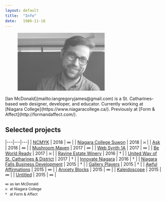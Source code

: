 ```yaml
---
layout: default
title:  "Info"
date:   1986-11-18
---
```

<figure>
<img src="assets/img/face.jpg" alt="" style="opacity: 0.666; width: 20em;">
</figure>
[Ian McDonald](mailto:&#105;&#097;&#110;&#103;&#114;&#101;&#103;&#111;&#114;&#121;&#106;&#097;&#109;&#101;&#115;&#064;&#103;&#109;&#097;&#105;&#108;&#046;&#099;&#111;&#109;) is a St. Catharines-based web designer, developer, and educator. Currently working at [Niagara College](https://www.niagaracollege.ca/). Previously at [Form &amp; Affect](http://formandaffect.com/). 

## Selected projects

|---|---|---|
| [NCMYK](http://ncmyk.com) | 2018 | ∞ |
| [Niagara College Suwon](https://suwon.niagaracollege.ca) | 2018 | ℵ |
| [Ask](http://ianmcdonald.ca/ask) | 2018 | ∞ |
| [Mushroom Maven](http://mushroom-maven.com) | 2017 | ∞ |
| [Web Synth 1A](http://ianmcdonald.ca/websynth-1a) | 2017 | ∞ |
| [Be World Ready](http://beworldready.ca) | 2017 | ℵ |
| [Ravine Estate Winery](https://ravinevineyard.com) | 2016 | † |
| [United Way of St. Catharines &amp; District](https://unitedwaysc.ca) | 2017 | † |
| [Innovate Niagara](http://innovateniagara.com) | 2016 | † |
| [Niagara Falls Business Development](https://niagarafallsbusiness.ca) | 2015 | † |
| [Gallery Players](https://galleryplayers.ca) | 2015 | † |
| [Awful Affirmations](http://ianmcdonald.ca/awful-affirmations) | 2015 | ∞ |
| [Anxiety Blocks](http://ianmcdonald.ca/anxiety-blocks) | 2015 | ∞ |
| [Kaleidoscope](http://ianmcdonald.ca/kaleidoscope) | 2015 | ∞ |
| [Untitled](http://ianmcdonald.ca/untitled) | 2015 | ∞ |

<small style="display: block; margin-top:1em; line-height: 1.4;">
<span style="width:1em;display:inline-block;">∞</span> as Ian McDonald<br>
<span style="width:1em;display:inline-block;">ℵ</span> at Niagara College<br>
<span style="width:1em;display:inline-block;">†</span> at Form &amp; Affect
</small>
